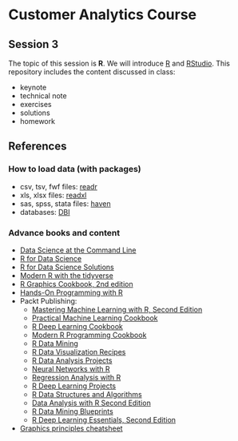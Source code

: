 # Customer Analytics Course

## Session 3

The topic of this session is **R**. We will introduce [R](https://www.r-project.org) and [RStudio](https://www.rstudio.com). This repository includes the content discussed in class:

  - keynote
  - technical note
  - exercises
  - solutions
  - homework

## References

### How to load data (with packages) 

  - csv, tsv, fwf files: [readr](https://readr.tidyverse.org)
  - xls, xlsx files: [readxl](https://readxl.tidyverse.org)
  - sas, spss, stata files: [haven](https://haven.tidyverse.org)
  - databases: [DBI](http://r-dbi.github.io/DBI/)
  
### Advance books and content

  - [Data Science at the Command Line](https://www.datascienceatthecommandline.com)
  - [R for Data Science](https://r4ds.had.co.nz)
  - [R for Data Science Solutions](https://jrnold.github.io/r4ds-exercise-solutions/)
  - [Modern R with the tidyverse](https://b-rodrigues.github.io/modern_R/)
  - [R Graphics Cookbook, 2nd edition](https://r-graphics.org)
  - [Hands-On Programming with R](https://rstudio-education.github.io/hopr/index.html)
  - Packt Publishing:
    - [Mastering Machine Learning with R, Second Edition](https://github.com/PacktPublishing/Mastering-Machine-Learning-with-R-Second-Edition)
    - [Practical Machine Learning Cookbook](https://github.com/PacktPublishing/Practical-Machine-Learning-Cookbook)
    - [R Deep Learning Cookbook](https://github.com/PacktPublishing/R-Deep-Learning-Cookbook)
    - [Modern R Programming Cookbook](https://github.com/PacktPublishing/Modern-R-Programming-Cookbook)
    - [R Data Mining](https://github.com/PacktPublishing/R-Data-Mining)
    - [R Data Visualization Recipes](https://github.com/PacktPublishing/R-Data-Visualization-Recipes)
    - [R Data Analysis Projects](https://github.com/PacktPublishing/R-Data-Analysis-Projects)
    - [Neural Networks with R](https://github.com/PacktPublishing/Neural-Networks-with-R)
    - [Regression Analysis with R](https://github.com/PacktPublishing/Regression-Analysis-with-R)
    - [R Deep Learning Projects](https://github.com/PacktPublishing/R-Deep-Learning-Projects)
    - [R Data Structures and Algorithms](https://github.com/PacktPublishing/R-Data-Structures-and-Algorithms)
    - [Data Analysis with R Second Edition](https://github.com/PacktPublishing/Data-Analysis-with-R-Second-Edition)
    - [R Data Mining Blueprints](https://github.com/PacktPublishing/R-Data-Mining-Blueprints)
    - [R Deep Learning Essentials, Second Edition](https://github.com/PacktPublishing/R-Deep-Learning-Essentials-Second-Edition)
  - [Graphics principles cheatsheet](https://graphicsprinciples.github.io)
